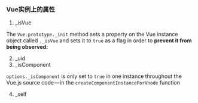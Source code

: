 ### Vue实例上的属性

1. _isVue

The `Vue.prototype._init` method sets a property on the Vue instance object called `._isVue` and sets it to `true` as a flag in order to **prevent it from being observed:**

2. _uid
3. _isComponent

`options._isComponent` is only set to `true` in one instance throughout the Vue.js source code — in the `createComponentInstanceForVnode` function

4. _self